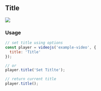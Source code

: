 ## Title <!-- {docsify-ignore-all} -->

<img src="./assets/screenshot/video-title.png">

### Usage

```js
// set title using options
const player = videojs('example-video', {
  title: 'Title'
});

// or
player.title('Set Titlte');

// return current title
player.title();
```
